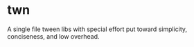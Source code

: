 # twn
A single file tween libs with special effort put toward simplicity, conciseness, and low overhead.